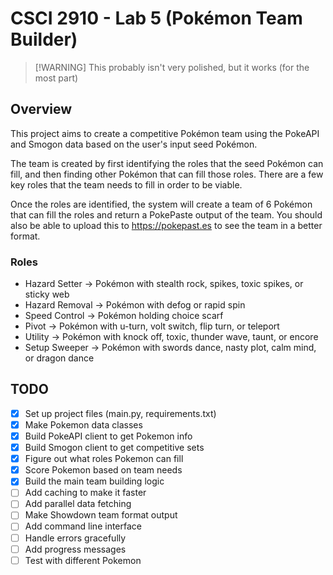 # CSCI 2910 - Lab 5 (Pokémon Team Builder)

> [!WARNING] This probably isn't very polished, but it works (for the most part)

## Overview

This project aims to create a competitive Pokémon team using the PokeAPI and Smogon data based on the user's input seed Pokémon.

The team is created by first identifying the roles that the seed Pokémon can fill, and then finding other Pokémon that can fill those roles. There are a few key roles that the team needs to fill in order to be viable.

Once the roles are identified, the system will create a team of 6 Pokémon that can fill the roles and return a PokePaste output of the team. You should also be able to upload this to https://pokepast.es to see the team in a better format.

### Roles

- Hazard Setter → Pokémon with stealth rock, spikes, toxic spikes, or sticky web
- Hazard Removal → Pokémon with defog or rapid spin
- Speed Control → Pokémon holding choice scarf
- Pivot → Pokémon with u-turn, volt switch, flip turn, or teleport
- Utility → Pokémon with knock off, toxic, thunder wave, taunt, or encore
- Setup Sweeper → Pokémon with swords dance, nasty plot, calm mind, or dragon dance

## TODO

- [x] Set up project files (main.py, requirements.txt)
- [x] Make Pokemon data classes
- [x] Build PokeAPI client to get Pokemon info
- [x] Build Smogon client to get competitive sets
- [x] Figure out what roles Pokemon can fill
- [x] Score Pokemon based on team needs
- [x] Build the main team building logic
- [ ] Add caching to make it faster
- [ ] Add parallel data fetching
- [ ] Make Showdown team format output
- [ ] Add command line interface
- [ ] Handle errors gracefully
- [ ] Add progress messages
- [ ] Test with different Pokemon
